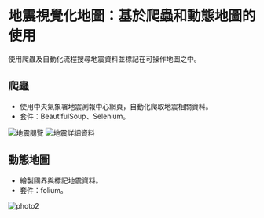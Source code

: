 # 地震視覺化地圖：基於爬蟲和動態地圖的使用
使用爬蟲及自動化流程搜尋地震資料並標記在可操作地圖之中。
## 爬蟲
- 使用中央氣象署地震測報中心網頁，自動化爬取地震相關資料。
- 套件：BeautifulSoup、Selenium。

![地震閱覽](photo/測震中心1.gif)
![地震詳細資料](photo/測震中心2.gif)
## 動態地圖
- 繪製國界與標記地震資料。
- 套件：folium。
  
![photo2](photo/台灣地圖2.gif)
